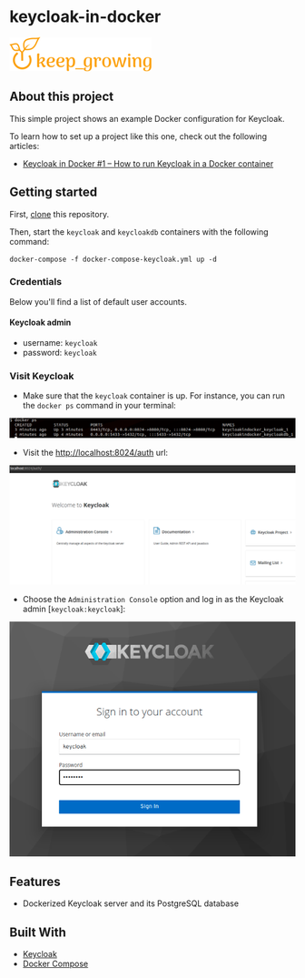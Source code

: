 # keycloak-in-docker

[![keep_growing logo](readme-images/logo_250x60.png)](https://keepgrowing.in/)

## About this project

This simple project shows an example Docker configuration for Keycloak.

To learn how to set up a project like this one, check out the following articles:

* [Keycloak in Docker #1 – How to run Keycloak in a Docker container](https://keepgrowing.in/tools/keycloak-in-docker-1-how-to-run-keycloak-in-a-docker-container/)

## Getting started

First, [clone](https://docs.github.com/en/github/creating-cloning-and-archiving-repositories/cloning-a-repository-from-github/cloning-a-repository)
this repository.

Then, start the `keycloak` and `keycloakdb` containers with the following command:

```shell
docker-compose -f docker-compose-keycloak.yml up -d
```

### Credentials

Below you'll find a list of default user accounts.

#### Keycloak admin

* username: `keycloak`
* password: `keycloak`

### Visit Keycloak

* Make sure that the `keycloak` container is up. For instance, you can run the `docker ps` command in your terminal:

![docker container list screenshot](readme-images/docker-container-list.png)

* Visit the [http://localhost:8024/auth](http://localhost:8024/auth) url:

![keycloak welcome screen screenshot](readme-images/welcome-screen.png)

* Choose the `Administration Console` option and log in as the Keycloak admin [`keycloak:keycloak`]:

![keycloak login screen screenshot](readme-images/keycloak-login.png)

## Features

* Dockerized Keycloak server and its PostgreSQL database

## Built With

* [Keycloak](https://www.keycloak.org/)
* [Docker Compose](https://docs.docker.com/compose/)
